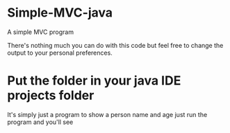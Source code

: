 # Simple-MVC-java
A simple MVC program

There's nothing much you can do with this code but feel free to change the output to your personal preferences.

<h1> Put the folder in your java IDE projects folder </h1>

It's simply just a program to show a person name and age
just run the program and you'll see 
